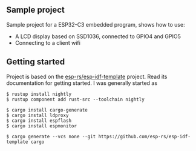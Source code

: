 ## Sample project

Sample project for a ESP32-C3 embedded program, shows how to use:
  - A LCD display based on SSD1036, connected to GPIO4 and GPIO5
  - Connecting to a client wifi

## Getting started

Project is based on the [esp-rs/esp-idf-template](https://github.com/esp-rs/esp-idf-template) 
project. Read its documentation for getting started. I was generally started as

```console
$ rustup install nightly
$ rustup component add rust-src --toolchain nightly

$ cargo install cargo-generate
$ cargo install ldproxy
$ cargo install espflash
$ cargo install espmonitor

$ cargo generate --vcs none --git https://github.com/esp-rs/esp-idf-template cargo
```

